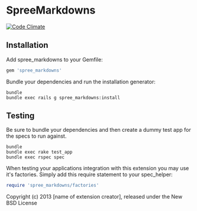 SpreeMarkdowns
==============

[![Code Climate](https://codeclimate.com/github/vkvelho/spree_markdowns.png)](https://codeclimate.com/github/vkvelho/spree_markdowns)

Installation
------------

Add spree_markdowns to your Gemfile:

```ruby
gem 'spree_markdowns'
```

Bundle your dependencies and run the installation generator:

```shell
bundle
bundle exec rails g spree_markdowns:install
```

Testing
-------

Be sure to bundle your dependencies and then create a dummy test app for the specs to run against.

```shell
bundle
bundle exec rake test_app
bundle exec rspec spec
```

When testing your applications integration with this extension you may use it's factories.
Simply add this require statement to your spec_helper:

```ruby
require 'spree_markdowns/factories'
```

Copyright (c) 2013 [name of extension creator], released under the New BSD License
